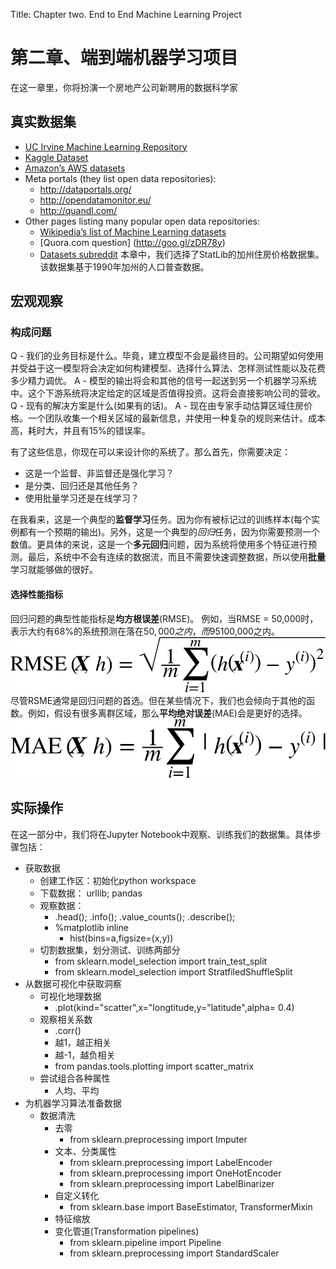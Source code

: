 Title: Chapter two. End to End Machine Learning Project
# 第二章、端到端机器学习项目

在这一章里，你将扮演一个房地产公司新聘用的数据科学家
## 真实数据集
* [UC Irvine Machine Learning Repository](http://archive.ics.uci.edu/ml/)
* [Kaggle Dataset](https://www.kaggle.com/datasets)
* [Amazon’s AWS datasets](https://aws.amazon.com/fr/datasets/)
* Meta portals (they list open data repositories):
    - http://dataportals.org/
    - http://opendatamonitor.eu/
    - http://quandl.com/
* Other pages listing many popular open data repositories:
    - [Wikipedia’s list of Machine Learning datasets](https://goo.gl/SJHN2k)
    - [Quora.com question] (http://goo.gl/zDR78y)
    - [Datasets subreddit](https://www.reddit.com/r/datasets/)
本章中，我们选择了StatLib的加州住房价格数据集。该数据集基于1990年加州的人口普查数据。

## 宏观观察
### 构成问题
Q - 我们的业务目标是什么。毕竟，建立模型不会是最终目的。公司期望如何使用并受益于这一模型将会决定如何构建模型、选择什么算法、怎样测试性能以及花费多少精力调优。
A - 模型的输出将会和其他的信号一起送到另一个机器学习系统中。这个下游系统将决定给定的区域是否值得投资。这将会直接影响公司的营收。
Q - 现有的解决方案是什么(如果有的话)。
A - 现在由专家手动估算区域住房价格。一个团队收集一个相关区域的最新信息，并使用一种复杂的规则来估计。成本高，耗时大，并且有15%的错误率。

有了这些信息，你现在可以来设计你的系统了。那么首先，你需要决定：
* 这是一个监督、非监督还是强化学习？
* 是分类、回归还是其他任务？
* 使用批量学习还是在线学习？

在我看来，这是一个典型的**监督学习**任务。因为你有被标记过的训练样本(每个实例都有一个预期的输出)。另外，这是一个典型的*回归*任务，因为你需要预测一个数值。更具体的来说，这是一个**多元回归**问题，因为系统将使用多个特征进行预测。最后，系统中不会有连续的数据流，而且不需要快速调整数据，所以使用**批量**学习就能够做的很好。

#### 选择性能指标
回归问题的典型性能指标是**均方根误差**(RMSE)。
例如，当RMSE = 50,000时，表示大约有68%的系统预测在落在$50,000之内，而95%的系统预测落在$100,000之内。
![RMSE][RMSE]
尽管RSME通常是回归问题的首选。但在某些情况下，我们也会倾向于其他的函数。例如，假设有很多离群区域，那么**平均绝对误差**(MAE)会是更好的选择。
![MAE][MAE]


## 实际操作
在这一部分中，我们将在Jupyter Notebook中观察、训练我们的数据集。具体步骤包括：
* 获取数据
    - 创建工作区：初始化python workspace
    - 下载数据： urllib; pandas
    - 观察数据： 
        - .head(); .info(); .value_counts(); .describe(); 
        - %matplotlib inline
            - hist(bins=a,figsize=(x,y))
    - 切割数据集，划分测试、训练两部分
        - from sklearn.model_selection import train_test_split
        - from sklearn.model_selection import StratfiledShuffleSplit
* 从数据可视化中获取洞察
    - 可视化地理数据
        - .plot(kind="scatter",x="longtitude,y="latitude",alpha= 0.4)
    - 观察相关系数
        - .corr()
        - 越1，越正相关
        - 越-1，越负相关
        - from pandas.tools.plotting import scatter_matrix
    - 尝试组合各种属性
        - 人均、平均
* 为机器学习算法准备数据
    - 数据清洗
        - 去零
            - from sklearn.preprocessing import Imputer
        - 文本、分类属性
            - from sklearn.preprocessing import LabelEncoder
            - from sklearn.preprocessing import OneHotEncoder
            - from sklearn.preprocessing import LabelBinarizer
        - 自定义转化
            - from sklearn.base import BaseEstimator, TransformerMixin
        - 特征缩放
        - 变化管道(Transformation pipelines)
            - from sklearn.pipeline import Pipeline
            - from sklearn.preprocessing import StandardScaler
        
        

[RMSE]:https://github.com/Yuqing-cat/Documentation/blob/master/MLbooks/img/rmse.PNG
[MAE]:https://github.com/Yuqing-cat/Documentation/blob/master/MLbooks/img/mae.PNG
